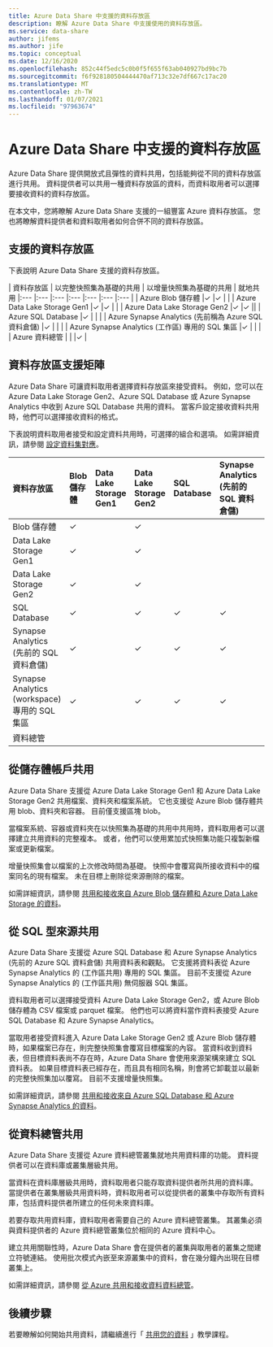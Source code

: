 ```yaml
---
title: Azure Data Share 中支援的資料存放區
description: 瞭解 Azure Data Share 中支援使用的資料存放區。
ms.service: data-share
author: jifems
ms.author: jife
ms.topic: conceptual
ms.date: 12/16/2020
ms.openlocfilehash: 852c44f5edc5c0b0f5f655f63ab040927bd9bc7b
ms.sourcegitcommit: f6f928180504444470af713c32e7df667c17ac20
ms.translationtype: MT
ms.contentlocale: zh-TW
ms.lasthandoff: 01/07/2021
ms.locfileid: "97963674"
---
```

# <a name="supported-data-stores-in-azure-data-share"></a>Azure Data Share 中支援的資料存放區

Azure Data Share 提供開放式且彈性的資料共用，包括能夠從不同的資料存放區進行共用。 資料提供者可以共用一種資料存放區的資料，而資料取用者可以選擇要接收資料的資料存放區。 

在本文中，您將瞭解 Azure Data Share 支援的一組豐富 Azure 資料存放區。 您也將瞭解資料提供者和資料取用者如何合併不同的資料存放區。 

## <a name="supported-data-stores"></a>支援的資料存放區 

下表說明 Azure Data Share 支援的資料存放區。 

| 資料存放區 | 以完整快照集為基礎的共用 | 以增量快照集為基礎的共用 | 就地共用 
|:--- |:--- |:--- |:--- |:--- |:--- |:--- |
| Azure Blob 儲存體 |✓ |✓ | |
| Azure Data Lake Storage Gen1 |✓ |✓ | |
| Azure Data Lake Storage Gen2 |✓ |✓ ||
| Azure SQL Database |✓ | | |
| Azure Synapse Analytics (先前稱為 Azure SQL 資料倉儲) |✓ | | |
| Azure Synapse Analytics (工作區) 專用的 SQL 集區 |✓ | | |
| Azure 資料總管 | | |✓ |

## <a name="data-store-support-matrix"></a>資料存放區支援矩陣

Azure Data Share 可讓資料取用者選擇資料存放區來接受資料。 例如，您可以在 Azure Data Lake Storage Gen2、Azure SQL Database 或 Azure Synapse Analytics 中收到 Azure SQL Database 共用的資料。 當客戶設定接收資料共用時，他們可以選擇接收資料的格式。 

下表說明資料取用者接受和設定資料共用時，可選擇的組合和選項。 如需詳細資訊，請參閱 [設定資料集對應](how-to-configure-mapping.md)。

| 資料存放區 | Blob 儲存體 | Data Lake Storage Gen1 | Data Lake Storage Gen2 | SQL Database | Synapse Analytics (先前的 SQL 資料倉儲)  | Synapse Analytics (workspace) 專用的 SQL 集區 | 資料總管
|:--- |:--- |:--- |:--- |:--- |:--- |:--- | :--- |
| Blob 儲存體 | ✓ || ✓ |||
| Data Lake Storage Gen1 | ✓ | | ✓ |||
| Data Lake Storage Gen2 | ✓ | | ✓ |||
| SQL Database | ✓ | | ✓ | ✓ | ✓ | ✓ ||
| Synapse Analytics (先前的 SQL 資料倉儲)  | ✓ | | ✓ | ✓ | ✓ | ✓ ||
| Synapse Analytics (workspace) 專用的 SQL 集區 | ✓ | | ✓ | ✓ | ✓ | ✓ ||
| 資料總管 ||||||| ✓ |

## <a name="share-from-a-storage-account"></a>從儲存體帳戶共用
Azure Data Share 支援從 Azure Data Lake Storage Gen1 和 Azure Data Lake Storage Gen2 共用檔案、資料夾和檔案系統。 它也支援從 Azure Blob 儲存體共用 blob、資料夾和容器。 目前僅支援區塊 blob。 

當檔案系統、容器或資料夾在以快照集為基礎的共用中共用時，資料取用者可以選擇建立共用資料的完整複本。 或者，他們可以使用累加式快照集功能只複製新檔案或更新檔案。 

增量快照集會以檔案的上次修改時間為基礎。 快照中會覆寫與所接收資料中的檔案同名的現有檔案。 未在目標上刪除從來源刪除的檔案。 

如需詳細資訊，請參閱 [共用和接收來自 Azure Blob 儲存體和 Azure Data Lake Storage 的資料](how-to-share-from-storage.md)。

## <a name="share-from-a-sql-based-source"></a>從 SQL 型來源共用
Azure Data Share 支援從 Azure SQL Database 和 Azure Synapse Analytics (先前的 Azure SQL 資料倉儲) 共用資料表和觀點。 它支援將資料表從 Azure Synapse Analytics 的 (工作區共用) 專用的 SQL 集區。 目前不支援從 Azure Synapse Analytics 的 (工作區共用) 無伺服器 SQL 集區。 

資料取用者可以選擇接受資料 Azure Data Lake Storage Gen2，或 Azure Blob 儲存體為 CSV 檔案或 parquet 檔案。 他們也可以將資料當作資料表接受 Azure SQL Database 和 Azure Synapse Analytics。

當取用者接受資料進入 Azure Data Lake Storage Gen2 或 Azure Blob 儲存體時，如果檔案已存在，則完整快照集會覆寫目標檔案的內容。 當資料收到資料表，但目標資料表尚不存在時，Azure Data Share 會使用來源架構來建立 SQL 資料表。 如果目標資料表已經存在，而且具有相同名稱，則會將它卸載並以最新的完整快照集加以覆寫。 目前不支援增量快照集。

如需詳細資訊，請參閱 [共用和接收來自 Azure SQL Database 和 Azure Synapse Analytics 的資料](how-to-share-from-sql.md)。

## <a name="share-from-data-explorer"></a>從資料總管共用
Azure Data Share 支援從 Azure 資料總管叢集就地共用資料庫的功能。 資料提供者可以在資料庫或叢集層級共用。 

當資料在資料庫層級共用時，資料取用者只能存取資料提供者所共用的資料庫。 當提供者在叢集層級共用資料時，資料取用者可以從提供者的叢集中存取所有資料庫，包括資料提供者所建立的任何未來資料庫。

若要存取共用資料庫，資料取用者需要自己的 Azure 資料總管叢集。 其叢集必須與資料提供者的 Azure 資料總管叢集位於相同的 Azure 資料中心。 

建立共用關聯性時，Azure Data Share 會在提供者的叢集與取用者的叢集之間建立符號連結。 使用批次模式內嵌至來源叢集中的資料，會在幾分鐘內出現在目標叢集上。

如需詳細資訊，請參閱 [從 Azure 共用和接收資料資料總管](/azure/data-explorer/data-share)。 

## <a name="next-steps"></a>後續步驟

若要瞭解如何開始共用資料，請繼續進行「 [共用您的資料](share-your-data.md) 」教學課程。
